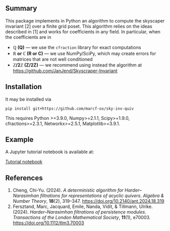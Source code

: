 <section>
  <h2>Summary</h2>
   This package implements in Python an algorithm to compute the skyscaper invariant [2] over a finite grid poset. This algorithm relies on the ideas described in [1] and works for coefficients in any field. In particular, when the coefficients are in
  <ul>
    <li><strong>&#x211A; (Q)</strong> — we use the <code>cfraction</code> library for exact computations</li>
    <li><strong>&#x211D; or &#x2102; (R or C)</strong> — we use NumPy/SciPy, which may create errors for matrices that are not well conditioned</li>
    <li><strong>&#x2124;/2&#x2124; (Z/2Z)</strong> — we recommend using instead the algorithm at <a href="https://github.com/JanJend/Skyscraper-Invariant">https://github.com/JanJend/Skyscraper-Invariant</a></li>
  </ul>
</section>

<section>
  <h2>
    Installation
  </h2>
    It may be installed via

```
pip install git+https://github.com/marcf-ox/sky-inv-quiv
```

This requires Python >=3.9.0, Numpy>=2.1.1, Scipy>=1.9.0, cfractions>=2.3.1, Networkx>=2.5.1, Matplotlib>=3.9.1.
</section>

<section>
  <h2>
    Example
  </h2> 

 A Jupyter tutorial notebook is available at:

<a href = https://github.com/marcf-ox/HNcode/notebook/tuto.ipynb> Tutorial notebook </a>


</section> 


<section>
  <h2>References</h2>
  <ol>
    <li>
      Cheng, Chi-Yu. (2024). <cite>A deterministic algorithm for Harder–Narasimhan filtrations for representations of acyclic quivers</cite>. <em>Algebra & Number Theory</em>, <strong>18</strong>(2), 319–347. 
      <a href="https://doi.org/10.2140/ant.2024.18.319" target="_blank" rel="noopener">https://doi.org/10.2140/ant.2024.18.319</a>
    </li>
    <li>
      Fersztand, Marc, Jacquard, Emile, Nanda, Vidit, & Tillmann, Ulrike. (2024). <cite>Harder–Narasimhan filtrations of persistence modules</cite>. <em>Transactions of the London Mathematical Society</em>, <strong>11</strong>(1), e70003. 
      <a href="https://doi.org/10.1112/tlm3.70003" target="_blank" rel="noopener">https://doi.org/10.1112/tlm3.70003</a>
    </li>
  </ol>
</section>
